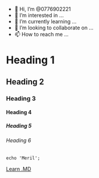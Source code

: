 - 👋 Hi, I’m @0776902221
- 👀 I’m interested in ...
- 🌱 I’m currently learning ...
- 💞️ I’m looking to collaborate on ...
- 📫 How to reach me ...

<!---
0776902221/0776902221 is a ✨ special ✨ repository because its `README.md` (this file) appears on your GitHub profile.
You can click the Preview link to take a look at your changes.
--->
# Heading 1
## Heading 2
### Heading 3
#### Heading 4
##### Heading 5
###### Heading 6
```
echo 'Meril';
```
[Learn .MD](https://medium.com/analytics-vidhya/how-to-create-a-readme-md-file-8fb2e8ce24e3)
